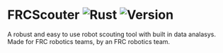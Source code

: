 FRCScouter
![Rust](https://github.com/hopkinstechnocrats/FRCScouter/workflows/Rust/badge.svg)
![Version](https://img.shields.io/github/v/tag/hopkinstechnocrats/FRCScouter?color=yellow&label=Version)
===
A robust and easy to use robot scouting tool with built in data analasys. Made for FRC robotics teams, by an FRC robotics team.

<!--
TODO
[Use the site](http://scouting.technocrats2239.org/)  
[Setup your own (needs link)]  
[See the docs (needs link)]
-->
